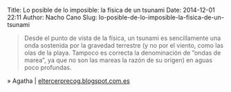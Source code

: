 Title: Lo posible de lo imposible: la física de un tsunami
Date: 2014-12-01 22:11
Author: Nacho Cano
Slug: lo-posible-de-lo-imposible-la-fisica-de-un-tsunami

> Desde el punto de vista de la física, un tsunami es sencillamente una
> onda sostenida por la gravedad terrestre (y no por el viento, como las
> olas de la playa. Tampoco es correcta la denominación de ”ondas de
> marea”, ya que no son las mareas la razón de su origen) en aguas poco
> profundas.

» Agatha | [eltercerprecog.blogspot.com.es][]

  [eltercerprecog.blogspot.com.es]: http://eltercerprecog.blogspot.com.es/2014/12/lo-posible-de-lo-imposible-la-fisica-de.html
    "Lo posible de lo imposible: la física de un tsunami"
